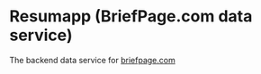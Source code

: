 # Resumapp (BriefPage.com data service)

The backend data service for [briefpage.com](http://briefpage.com)
